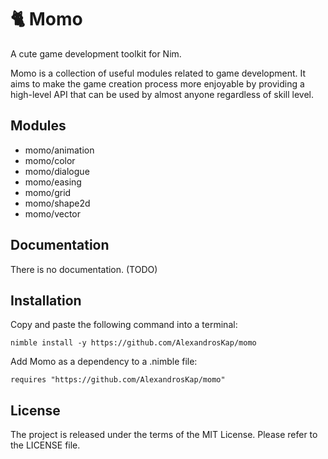 # 🐈 Momo

A cute game development toolkit for Nim.

Momo is a collection
of useful modules related to game development.
It aims to make the game creation process more enjoyable
by providing a high-level API that can be used
by almost anyone regardless of skill level.

## Modules

* momo/animation
* momo/color
* momo/dialogue
* momo/easing
* momo/grid
* momo/shape2d
* momo/vector

## Documentation

There is no documentation. (TODO)

## Installation

Copy and paste the following command into a terminal:

```
nimble install -y https://github.com/AlexandrosKap/momo
```

Add Momo as a dependency to a .nimble file:

```
requires "https://github.com/AlexandrosKap/momo"
```

## License

The project is released under the terms of the MIT License.
Please refer to the LICENSE file.
